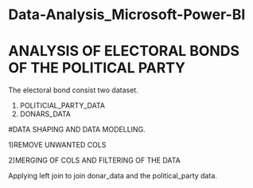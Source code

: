# Data-Analysis_Microsoft-Power-BI
# ANALYSIS OF ELECTORAL BONDS OF THE POLITICAL PARTY

The electoral bond consist two dataset.
1) POLITICIAL_PARTY_DATA
2) DONARS_DATA

#DATA SHAPING AND DATA MODELLING.

1)REMOVE UNWANTED COLS

2)MERGING OF COLS AND FILTERING OF THE DATA

Applying left join to join donar_data and the political_party data.
